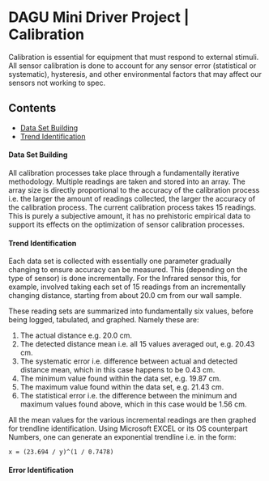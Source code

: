 # DAGU Mini Driver Project | Calibration

Calibration is essential for equipment that must respond to external stimuli. All sensor calibration is done to account for any sensor error (statistical or systematic), hysteresis, and other environmental factors that may affect our sensors not working to spec.  

## Contents
- [Data Set Building](#data-set-building)
- [Trend Identification](#trend-identification)

#### Data Set Building
All calibration processes take place through a fundamentally iterative methodology. Multiple readings are taken and stored into an array. The array size is directly proportional to the accuracy of the calibration process i.e. the larger the amount of readings collected, the larger the accuracy of the calibration process. The current calibration process takes 15 readings. This is purely a subjective amount, it has no prehistoric empirical data to support its effects on the optimization of sensor calibration processes.

#### Trend Identification
Each data set is collected with essentially one parameter gradually changing to ensure accuracy can be measured. This (depending on the type of sensor) is done incrementally. For the Infrared sensor this, for example, involved taking each set of 15 readings from an incrementally changing distance, starting from about 20.0 cm from our wall sample.

These reading sets are summarized into fundamentally six values, before being logged, tabulated, and graphed. Namely these are:

1. The actual distance e.g. 20.0 cm.
2. The detected distance mean i.e. all 15 values averaged out, e.g. 20.43 cm.
3. The systematic error i.e. difference between actual and detected distance mean, which in this case happens to be 0.43 cm.
4. The minimum value found within the data set, e.g. 19.87 cm.
5. The maximum value found within the data set, e.g. 21.43 cm.
6. The statistical error i.e. the difference between the minimum and maximum values found above, which in this case would be 1.56 cm.

All the mean values for the various incremental readings are then graphed for trendline identification. Using Microsoft EXCEL or its OS counterpart Numbers, one can generate an exponential trendline i.e. in the form:
```
x = (23.694 / y)^(1 / 0.7478)
```


#### Error Identification